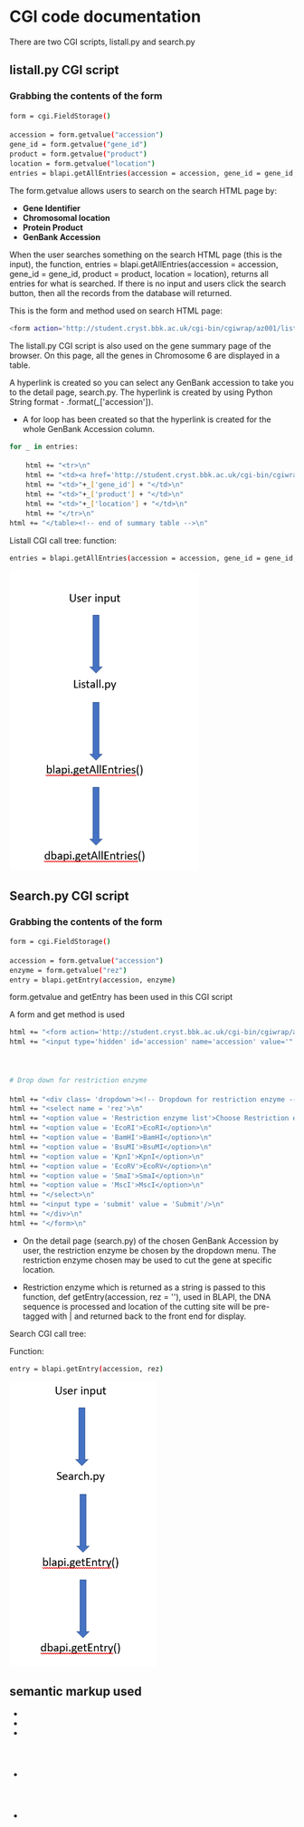 
# CGI code documentation

There are two CGI scripts, listall.py and search.py

## listall.py CGI script
### Grabbing the contents of the form

```sh
form = cgi.FieldStorage()

accession = form.getvalue("accession")
gene_id = form.getvalue("gene_id")
product = form.getvalue("product")
location = form.getvalue("location")
entries = blapi.getAllEntries(accession = accession, gene_id = gene_id, product = product, location = location)
```

The form.getvalue allows users to search on the search HTML page by: 

* **Gene Identifier**
* **Chromosomal location**
* **Protein Product**
* **GenBank Accession** 
 
When the user searches something on the search HTML page (this is the input), the function, entries = blapi.getAllEntries(accession = accession, gene_id = gene_id, product = product, location = location), returns all entries for what is searched. If there is no input and users click the search button, then all the records from the database will returned.

This is the form and method used on search HTML page:

```sh
<form action='http://student.cryst.bbk.ac.uk/cgi-bin/cgiwrap/az001/listall.py' method='get'>
  ```

The listall.py CGI script is also used on the gene summary page of the browser. On this page, all the genes in Chromosome 6 are displayed in a table.

A hyperlink is created so you can select any GenBank accession to take you to the detail page, search.py. The hyperlink is created by using Python String format - .format(_['accession']).

* A for loop has been created so that the hyperlink is created for the whole GenBank Accession column. 

```sh
for _ in entries:
	
	html += "<tr>\n"
	html += "<td><a href='http://student.cryst.bbk.ac.uk/cgi-bin/cgiwrap/az001/search.py?accession={}' method='get'>".format(_['accession'])+ _['accession']+ "</a></td>\n" 
	html += "<td>"+_['gene_id'] + "</td>\n"	
	html += "<td>"+_['product'] + "</td>\n"
	html += "<td>"+_['location'] + "</td>\n"
	html += "</tr>\n"
html += "</table><!-- end of summary table -->\n"
```

Listall CGI call tree:
function:
```sh
entries = blapi.getAllEntries(accession = accession, gene_id = gene_id, product = product, location = location)
```
![image](https://github.com/flolai/bbk_chromosome6/blob/master/cgi-biocomp2/cgi/docs/listall.py%20call%20tree.png)



## Search.py CGI script
### Grabbing the contents of the form

```sh
form = cgi.FieldStorage()

accession = form.getvalue("accession")
enzyme = form.getvalue("rez")
entry = blapi.getEntry(accession, enzyme)
```
form.getvalue and getEntry has been used in this CGI script 

A form and get method is used

```sh
html += "<form action='http://student.cryst.bbk.ac.uk/cgi-bin/cgiwrap/az001/search.py' method='get'>\n"
html += "<input type='hidden' id='accession' name='accession' value='" + accession + "'>\n"



# Drop down for restriction enzyme

html += "<div class= 'dropdown'><!-- Dropdown for restriction enzyme -->\n"
html += "<select name = 'rez'>\n"
html += "<option value = 'Restriction enzyme list'>Choose Restriction enzyme</option>\n"
html += "<option value = 'EcoRI'>EcoRI</option>\n"
html += "<option value = 'BamHI'>BamHI</option>\n"
html += "<option value = 'BsuMI'>BsuMI</option>\n"
html += "<option value = 'KpnI'>KpnI</option>\n"
html += "<option value = 'EcoRV'>EcoRV</option>\n"
html += "<option value = 'SmaI'>SmaI</option>\n"
html += "<option value = 'MscI'>MscI</option>\n"
html += "</select>\n"
html += "<input type = 'submit' value = 'Submit'/>\n"
html += "</div>\n"
html += "</form>\n"
```

* On the detail page (search.py) of the chosen GenBank Accession by user, the restriction enzyme be chosen by the dropdown menu. The restriction enzyme chosen may be used to cut the gene at specific location. 

* Restriction enzyme which is returned as a string is passed to this function, def getEntry(accession, rez = ''), used in BLAPI, the DNA sequence is processed and location of the cutting site will be pre-tagged with | and returned back to the front end for display.

Search CGI call tree:

Function:

```sh
entry = blapi.getEntry(accession, rez)

```
![image](https://github.com/flolai/bbk_chromosome6/blob/master/cgi-biocomp2/cgi/docs/search.py%20call%20tree.png)




## semantic markup used
   
  * <mark>
  * <nav>
  * <div>
  * <header>
  * <footer>
  
   




